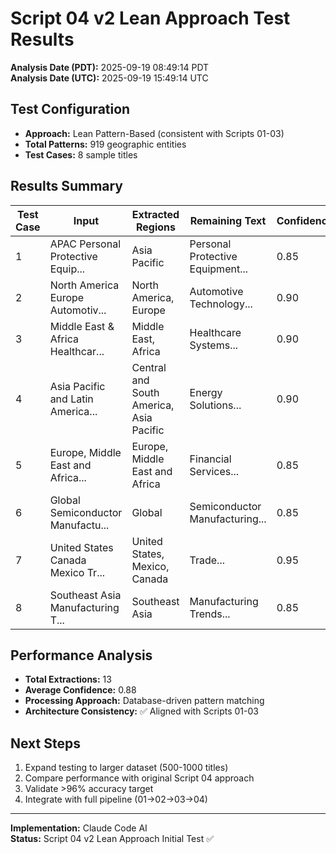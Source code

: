 # Script 04 v2 Lean Approach Test Results

**Analysis Date (PDT):** 2025-09-19 08:49:14 PDT  
**Analysis Date (UTC):** 2025-09-19 15:49:14 UTC

## Test Configuration
- **Approach:** Lean Pattern-Based (consistent with Scripts 01-03)
- **Total Patterns:** 919 geographic entities
- **Test Cases:** 8 sample titles

## Results Summary

| Test Case | Input | Extracted Regions | Remaining Text | Confidence |
|-----------|--------|-------------------|----------------|------------|
| 1 | APAC Personal Protective Equip... | Asia Pacific | Personal Protective Equipment... | 0.85 |
| 2 | North America Europe Automotiv... | North America, Europe | Automotive Technology... | 0.90 |
| 3 | Middle East & Africa Healthcar... | Middle East, Africa | Healthcare Systems... | 0.90 |
| 4 | Asia Pacific and Latin America... | Central and South America, Asia Pacific | Energy Solutions... | 0.90 |
| 5 | Europe, Middle East and Africa... | Europe, Middle East and Africa | Financial Services... | 0.85 |
| 6 | Global Semiconductor Manufactu... | Global | Semiconductor Manufacturing... | 0.85 |
| 7 | United States Canada Mexico Tr... | United States, Mexico, Canada | Trade... | 0.95 |
| 8 | Southeast Asia Manufacturing T... | Southeast Asia | Manufacturing Trends... | 0.85 |

## Performance Analysis
- **Total Extractions:** 13
- **Average Confidence:** 0.88
- **Processing Approach:** Database-driven pattern matching
- **Architecture Consistency:** ✅ Aligned with Scripts 01-03

## Next Steps
1. Expand testing to larger dataset (500-1000 titles)
2. Compare performance with original Script 04 approach
3. Validate >96% accuracy target
4. Integrate with full pipeline (01→02→03→04)

---
**Implementation:** Claude Code AI  
**Status:** Script 04 v2 Lean Approach Initial Test ✅
